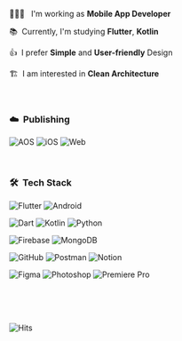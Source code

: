 🧑🏻‍💻&nbsp;&nbsp; I'm working as <strong>Mobile App Developer</strong>
<br>

📚&nbsp; Currently, I'm studying <strong>Flutter</strong>, <strong>Kotlin</strong>
<br>

👍&nbsp; I prefer <strong>Simple</strong> and <strong>User-friendly</strong> Design
<br>

🏗&nbsp; I am interested in <strong>Clean Architecture</strong>
<br>
<br>
<br>

### ☁️&nbsp; Publishing


![AOS](https://img.shields.io/badge/AOS-00D8F7?style=flat&logo=Google%20Play&logoColor=FFFFFF)
![iOS](https://img.shields.io/badge/iOS-0D96F6?style=flat&logo=App%20Store&logoColor=FFFFFF)
![Web](https://img.shields.io/badge/Web-DC392D?style=flat&logo=Google%20Chrome&logoColor=FFFFFF)

<br>

### 🛠&nbsp; Tech Stack
  
![Flutter](https://img.shields.io/badge/Flutter-02569B?style=flat&logo=Flutter&logoColor=FFFFFF)
![Android](https://img.shields.io/badge/Android-3DDC84?style=flat&logo=Android&logoColor=FFFFFF)

![Dart](https://img.shields.io/badge/Dart-0175C2?style=flat&logo=Dart&logoColor=FFFFFF)
![Kotlin](https://img.shields.io/badge/Kotlin-7F52FF?style=flat&logo=Kotlin&logoColor=FFFFFF)
![Python](https://img.shields.io/badge/Python-3776AB?style=flat&logo=Python&logoColor=FFFFFF)

![Firebase](https://img.shields.io/badge/Firebase-FFCA28?style=flat&logo=Firebase&logoColor=FFFFFF)
![MongoDB](https://img.shields.io/badge/MongoDB-47A248?style=flat&logo=MongoDB&logoColor=FFFFFF)

![GitHub](https://img.shields.io/badge/GitHub-181717?style=flat&logo=GitHub&logoColor=FFFFFF)
![Postman](https://img.shields.io/badge/Postman-FF6C37?style=flat&logo=Postman&logoColor=FFFFFF)
![Notion](https://img.shields.io/badge/Notion-000000?style=flat&logo=Notion&logoColor=FFFFFF)

![Figma](https://img.shields.io/badge/Figma-F24E1E?style=flat&logo=Figma&logoColor=FFFFFF)
![Photoshop](https://img.shields.io/badge/Photoshop-31A8FF?style=flat&logo=Adobe%20Photoshop&logoColor=FFFFFF)
![Premiere Pro](https://img.shields.io/badge/Premiere_Pro-9999FF?style=flat&logo=Adobe%20Premiere%20Pro&logoColor=FFFFFF)
  
<br>
<br>
<br>

![Hits](https://hits.seeyoufarm.com/api/count/incr/badge.svg?url=https%3A%2F%2Fgithub.com%2Fsmalleyescoding%2Fhit-counter&count_bg=%23858585&title_bg=%23000000&icon=&icon_color=%23E7E7E7&title=Visitors&edge_flat=false)

<br>
